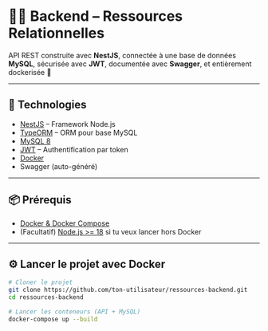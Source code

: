 # 🐱‍🏍 Backend – Ressources Relationnelles

API REST construite avec **NestJS**, connectée à une base de données **MySQL**, sécurisée avec **JWT**, documentée avec **Swagger**, et entièrement dockerisée 🚀

---

## 🚀 Technologies

- [NestJS](https://nestjs.com/) – Framework Node.js
- [TypeORM](https://typeorm.io/) – ORM pour base MySQL
- [MySQL 8](https://www.mysql.com/)
- [JWT](https://jwt.io/) – Authentification par token
- [Docker](https://www.docker.com/)
- Swagger (auto-généré)

---

## 📦 Prérequis

- [Docker & Docker Compose](https://docs.docker.com/get-docker/)
- (Facultatif) [Node.js >= 18](https://nodejs.org/) si tu veux lancer hors Docker

---

## ⚙️ Lancer le projet avec Docker

```bash
# Cloner le projet
git clone https://github.com/ton-utilisateur/ressources-backend.git
cd ressources-backend

# Lancer les conteneurs (API + MySQL)
docker-compose up --build
